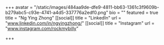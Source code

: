 +++
avatar = "/static/images/484aa9de-dfe9-4811-bb63-1361c3f9609b-b279abc5-c93e-4741-a4d5-337776a2edf0.png"
bio = ""
featured = true
title = "Ng Ying Zhong"
[[social]]
title = "LinkedIn"
url = "www.linkedin.com/in/ngyingzhong/"
[[social]]
title = "Instagram"
url = "www.instagram.com/rockmybilly"

+++
